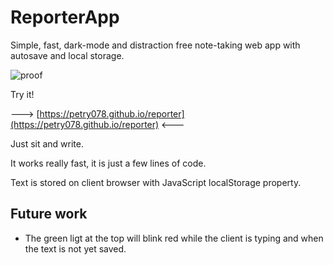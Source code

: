 # ReporterApp

Simple, fast, dark-mode and distraction free note-taking web app with autosave and local storage.

![proof](https://github.com/petry078/reporter/proof.jpeg)

Try it!

---> [https://petry078.github.io/reporter](https://petry078.github.io/reporter) <---

Just sit and write.

It works really fast, it is just a few lines of code.

Text is stored on client browser with JavaScript localStorage property.

## Future work

* The green ligt at the top will blink red while the client is typing and when the text is not yet saved.

